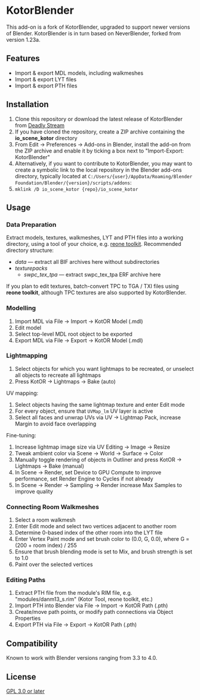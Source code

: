 # KotorBlender

This add-on is a fork of KotorBlender, upgraded to support newer versions of Blender. KotorBlender is in turn based on NeverBlender, forked from version 1.23a.

## Features

- Import & export MDL models, including walkmeshes
- Import & export LYT files
- Import & export PTH files

## Installation

1. Clone this repository or download the latest release of KotorBlender from [Deadly Stream](https://deadlystream.com/files/file/1853-kotorblender-for-blender-293/)
1. If you have cloned the repository, create a ZIP archive containing the **io_scene_kotor** directory
1. From Edit → Preferences → Add-ons in Blender, install the add-on from the ZIP archive and enable it by ticking a box next to "Import-Export: KotorBlender"
1. Alternatively, if you want to contribute to KotorBlender, you may want to create a symbolic link to the local repository in the Blender add-ons directory, typically located at `C:/Users/{user}/AppData/Roaming/Blender Foundation/Blender/{version}/scripts/addons`:
  1. `mklink /D io_scene_kotor {repo}/io_scene_kotor`

## Usage

### Data Preparation

Extract models, textures, walkmeshes, LYT and PTH files into a working directory, using a tool of your choice, e.g. [reone toolkit](https://deadlystream.com/files/file/1862-reone-toolkit/). Recommended directory structure:

- *data* — extract all BIF archives here without subdirectories
- *texturepacks*
  - *swpc_tex_tpa* — extract swpc_tex_tpa ERF archive here

If you plan to edit textures, batch-convert TPC to TGA / TXI files using **reone toolkit**, although TPC textures are also supported by KotorBlender.

### Modelling

1. Import MDL via File → Import → KotOR Model (.mdl)
1. Edit model
1. Select top-level MDL root object to be exported
1. Export MDL via File → Export → KotOR Model (.mdl)

### Lightmapping

1. Select objects for which you want lightmaps to be recreated, or unselect all objects to recreate all lightmaps
1. Press KotOR → Lightmaps → Bake (auto)

UV mapping:

1. Select objects having the same lightmap texture and enter Edit mode
1. For every object, ensure that `UVMap_lm` UV layer is active
1. Select all faces and unwrap UVs via UV → Lightmap Pack, increase Margin to avoid face overlapping

Fine-tuning:

1. Increase lightmap image size via UV Editing → Image → Resize
1. Tweak ambient color via Scene → World → Surface → Color
1. Manually toggle rendering of objects in Outliner and press KotOR → Lightmaps → Bake (manual)
1. In Scene → Render, set Device to GPU Compute to improve performance, set Render Engine to Cycles if not already
1. In Scene → Render → Sampling → Render increase Max Samples to improve quality

### Connecting Room Walkmeshes

1. Select a room walkmesh
1. Enter Edit mode and select two vertices adjacent to another room
1. Determine 0-based index of the other room into the LYT file
1. Enter Vertex Paint mode and set brush color to (0.0, G, 0.0), where G = (200 + room index) / 255
1. Ensure that brush blending mode is set to Mix, and brush strength is set to 1.0
1. Paint over the selected vertices

### Editing Paths

1. Extract PTH file from the module's RIM file, e.g. "modules/danm13_s.rim" (Kotor Tool, reone toolkit, etc.)
1. Import PTH into Blender via File → Import → KotOR Path (.pth)
1. Create/move path points, or modify path connections via Object Properties
1. Export PTH via File → Export → KotOR Path (.pth)

## Compatibility

Known to work with Blender versions ranging from 3.3 to 4.0.

## License

[GPL 3.0 or later](LICENSE)
